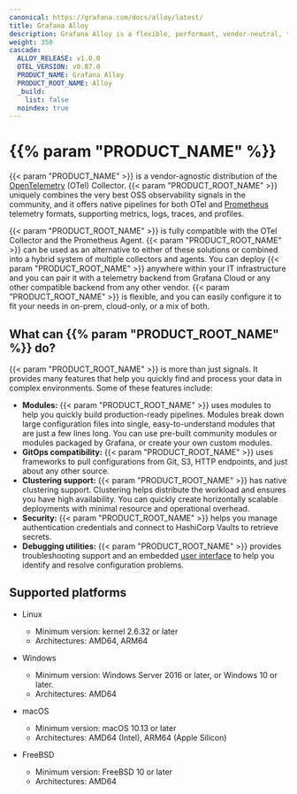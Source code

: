 ```yaml
---
canonical: https://grafana.com/docs/alloy/latest/
title: Grafana Alloy
description: Grafana Alloy is a flexible, performant, vendor-neutral, telemetry collector
weight: 350
cascade:
  ALLOY_RELEASE: v1.0.0
  OTEL_VERSION: v0.87.0
  PRODUCT_NAME: Grafana Alloy
  PRODUCT_ROOT_NAME: Alloy
  _build:
    list: false
  noindex: true
---
```


# {{% param "PRODUCT_NAME" %}}

{{< param "PRODUCT_NAME" >}} is a vendor-agnostic distribution of the [OpenTelemetry][] (OTel) Collector.
{{< param "PRODUCT_ROOT_NAME" >}} uniquely combines the very best OSS observability signals in the community, and it offers native pipelines for both OTel and [Prometheus][] telemetry formats, supporting metrics, logs, traces, and profiles.

{{< param "PRODUCT_ROOT_NAME" >}} is fully compatible with the OTel Collector and the Prometheus Agent.
{{< param "PRODUCT_ROOT_NAME" >}} can be used as an alternative to either of these solutions or combined into a hybrid system of multiple collectors and agents.
You can deploy {{< param "PRODUCT_ROOT_NAME" >}} anywhere within your IT infrastructure and you can pair it with a telemetry backend from Grafana Cloud or any other compatible backend from any other vendor.
{{< param "PRODUCT_ROOT_NAME" >}} is flexible, and you can easily configure it to fit your needs in on-prem, cloud-only, or a mix of both.

## What can {{% param "PRODUCT_ROOT_NAME" %}} do?

{{< param "PRODUCT_ROOT_NAME" >}} is more than just signals. It provides many features that help you quickly find and process your data in complex environments.
Some of these features include:

* **Modules:** {{< param "PRODUCT_ROOT_NAME" >}} uses modules to help you quickly build production-ready pipelines.
  Modules break down large configuration files into single, easy-to-understand modules that are just a few lines long.
  You can use pre-built community modules or modules packaged by Grafana, or create your own custom modules.
* **GitOps compatibility:** {{< param "PRODUCT_ROOT_NAME" >}} uses frameworks to pull configurations from Git, S3, HTTP endpoints, and just about any other source.
* **Clustering support:** {{< param "PRODUCT_ROOT_NAME" >}} has native clustering support.
  Clustering helps distribute the workload and ensures you have high availability.
  You can quickly create horizontally scalable deployments with minimal resource and operational overhead.
* **Security:** {{< param "PRODUCT_ROOT_NAME" >}} helps you manage authentication credentials and connect to HashiCorp Vaults to retrieve secrets.
* **Debugging utilities:** {{< param "PRODUCT_ROOT_NAME" >}} provides troubleshooting support and an embedded [user interface][UI] to help you identify and resolve configuration problems.

## Supported platforms

* Linux

  * Minimum version: kernel 2.6.32 or later
  * Architectures: AMD64, ARM64

* Windows

  * Minimum version: Windows Server 2016 or later, or Windows 10 or later.
  * Architectures: AMD64

* macOS

  * Minimum version: macOS 10.13 or later
  * Architectures: AMD64 (Intel), ARM64 (Apple Silicon)

* FreeBSD

  * Minimum version: FreeBSD 10 or later
  * Architectures: AMD64

[OpenTelemetry]: https://opentelemetry.io/ecosystem/distributions/
[Prometheus]: https://prometheus.io
[Loki]: https://github.com/grafana/loki
[UI]: ./tasks/debug/#grafana-alloy-ui
